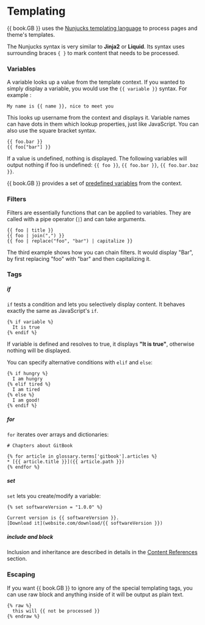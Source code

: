# Templating

{{ book.GB }} uses the [Nunjucks templating language](https://mozilla.github.io/nunjucks/) to process pages and theme's templates.

The Nunjucks syntax is very similar to **Jinja2** or **Liquid**. Its syntax uses surrounding braces `{ }` to mark content that needs to be processed.

### Variables

A variable looks up a value from the template context. If you wanted to simply display a variable, you would use the `{{ variable }}` syntax. For example :

```twig
My name is {{ name }}, nice to meet you
```

This looks up username from the context and displays it. Variable names can have dots in them which lookup properties, just like JavaScript. You can also use the square bracket syntax.

```twig
{{ foo.bar }}
{{ foo["bar"] }}
```

If a value is undefined, nothing is displayed. The following variables will output nothing if foo is undefined: `{{ foo }}`, `{{ foo.bar }}`, `{{ foo.bar.baz }}`.

{{ book.GB }} provides a set of [predefined variables](variables.md) from the context.

### Filters

Filters are essentially functions that can be applied to variables. They are called with a pipe operator (`|`) and can take arguments.

```twig
{{ foo | title }}
{{ foo | join(",") }}
{{ foo | replace("foo", "bar") | capitalize }}
```

The third example shows how you can chain filters. It would display "Bar", by first replacing "foo" with "bar" and then capitalizing it.

### Tags

##### if

`if` tests a condition and lets you selectively display content. It behaves exactly the same as JavaScript's `if`.

```twig
{% if variable %}
  It is true
{% endif %}
```

If variable is defined and resolves to true, it displays **"It is true"**, otherwise nothing will be displayed.

You can specify alternative conditions with `elif` and `else`:

```twig
{% if hungry %}
  I am hungry
{% elif tired %}
  I am tired
{% else %}
  I am good!
{% endif %}
```

##### for

`for` iterates over arrays and dictionaries:

```twig
# Chapters about GitBook

{% for article in glossary.terms['gitbook'].articles %}
* [{{ article.title }}]({{ article.path }})
{% endfor %}
```

##### set

`set` lets you create/modify a variable:

```twig
{% set softwareVersion = "1.0.0" %}

Current version is {{ softwareVersion }}.
[Download it](website.com/download/{{ softwareVersion }})
```

##### include and block

Inclusion and inheritance are described in details in the [Content References](conrefs.md) section.

### Escaping

If you want {{ book.GB }} to ignore any of the special templating tags, you can use raw block and anything inside of it will be output as plain text.

```twig
{% raw %}
  this will {{ not be processed }}
{% endraw %}
```
